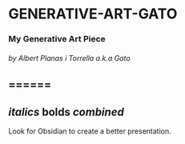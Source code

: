 # GENERATIVE-ART-GATO
### **My Generative Art Piece**
###### by Albert Planas i Torrella a.k.a Gato
======
---
*italics* **bolds** **_combined_**
---
Look for Obsidian to create a better presentation. 

